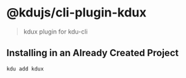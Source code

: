 # @kdujs/cli-plugin-kdux

> kdux plugin for kdu-cli

## Installing in an Already Created Project

``` sh
kdu add kdux
```
